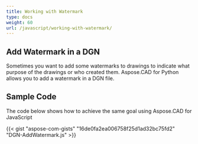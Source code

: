 ```yaml
---
title: Working with Watermark
type: docs
weight: 60
url: /javascript/working-with-watermark/
---
```


## **Add Watermark in a DGN**

Sometimes you want to add some watermarks to drawings to indicate what purpose of the drawings or who created them. Aspose.CAD for Python allows you to add a watermark in a DGN file.

## Sample Code

The code below shows how to achieve the same goal using Aspose.CAD for JavaScript

{{< gist "aspose-com-gists" "16de0fa2ea006758f25d1ad32bc75fd2" "DGN-AddWatermark.js" >}}